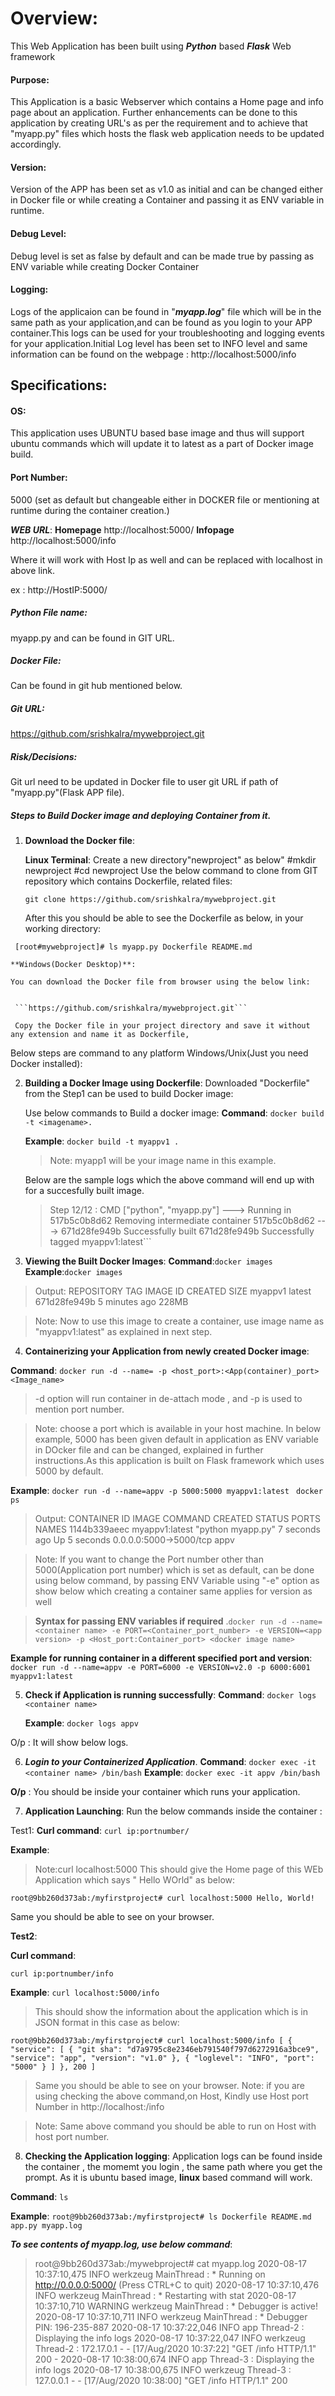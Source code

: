 # Overview:
 
This Web Application has been built using ***Python*** based ***Flask*** Web framework

#### Purpose: 
This Application is a basic Webserver which contains a Home page and info page about an application. Further enhancements can be done to this application by creating URL's as per the requirement and to achieve that "myapp.py" files which hosts the flask web application needs to be updated accordingly.

#### Version: 
Version of the APP has been set as v1.0 as initial and can be changed either in Docker file or while creating a Container and passing it as ENV variable in runtime.

#### Debug Level:
 Debug level is set as false by default and can be made true by passing as ENV variable while creating Docker Container

#### Logging: 
Logs of the applicaion can be found in "***myapp.log***" file which will be in the same path as your application,and can be found as you login to your APP container.This logs can be used for your troubleshooting and logging events for your application.Initial Log level has been set to INFO level and same information can be found on the webpage : http://localhost:5000/info
## Specifications:
#### OS: 
This application uses UBUNTU based base image and thus will support ubuntu commands which will update it to latest as a part of Docker image build.

#### Port Number:

5000 (set as default but changeable either in DOCKER file or mentioning at runtime during the container creation.)

***WEB URL***: 
**Homepage** http://localhost:5000/ 
**Infopage** http://localhost:5000/info

Where it will work with Host Ip as well and can be replaced with localhost in above link.

ex : http://HostIP:5000/

##### Python File name:
 myapp.py and can be found in GIT URL.

##### Docker File: 
Can be found in git hub mentioned below.

##### Git URL:
https://github.com/srishkalra/mywebproject.git

##### Risk/Decisions: 
Git url need to be updated in Docker file to user git URL if path of "myapp.py"(Flask APP file).

##### Steps to Build Docker image and deploying Container from it.

1) **Download the Docker file**:
   
   **Linux Terminal**: Create a new directory"newproject" as below" #mkdir newproject #cd newproject Use the below command to clone from GIT repository which contains Dockerfile, related files:

   ```git clone https://github.com/srishkalra/mywebproject.git``` 

   After this you should be able to see the Dockerfile as below, in your working directory:
   
  ``` [root#mywebproject]# ls myapp.py Dockerfile README.md```


   
    **Windows(Docker Desktop)**:

    You can download the Docker file from browser using the below link:


     ```https://github.com/srishkalra/mywebproject.git```

     Copy the Docker file in your project directory and save it without any extension and name it as Dockerfile,
 
 Below steps are command to any platform Windows/Unix(Just you need Docker installed):

2) **Building a Docker Image using Dockerfile**:
Downloaded "Dockerfile" from the Step1 can be used to build Docker image:

    Use below commands to Build a docker image:
    **Command**:
    ```docker build -t <imagename>. ```

    **Example**: 
    ```docker build -t myappv1 . ```

    >Note: myapp1 will be your image name in this example.

    Below are the sample logs which the above command will end up with for a succesfully built image.

   >Step 12/12 : CMD ["python", "myapp.py"] ---> Running in 517b5c0b8d62 Removing intermediate container 517b5c0b8d62 ---> 671d28fe949b Successfully built 671d28fe949b Successfully tagged myappv1:latest```
 
3) **Viewing the Built Docker Images**:
**Command**:```docker images```
**Example**:```docker images ```
>Output: REPOSITORY TAG IMAGE ID CREATED SIZE myappv1 latest 671d28fe949b 5 minutes ago 228MB

>Note: Now to use this image to create a container, use image name as "myappv1:latest" as explained in next step.

4) **Containerizing your Application from newly created Docker image**:

**Command**: 
```docker run -d --name= -p <host_port>:<App(container)_port> <Image_name>```

>-d option will run container in de-attach mode , and -p is used to mention port number.

>Note: choose a port which is available in your host machine. In below example, 5000 has been given default in application as ENV variable in DOcker file and can be changed, explained in further instructions.As this application is built on Flask framework which uses 5000 by default.

**Example**: 
```docker run -d --name=appv -p 5000:5000 myappv1:latest ```
```docker ps```
>Output:  CONTAINER ID IMAGE COMMAND CREATED STATUS PORTS NAMES 1144b339aeec myappv1:latest "python myapp.py" 7 seconds ago Up 5 seconds 0.0.0.0:5000->5000/tcp appv

>Note: If you want to change the Port number other than 5000(Application port number) which is set as default, can be done using below command, by passing ENV Variable using "-e" option as show below which creating a container same applies for version as well

>**Syntax for passing ENV variables if required**
.```docker run -d --name=<container name> -e PORT=<Container_port_number> -e VERSION=<app version> -p <Host_port:Container_port> <docker image name>```

**Example for running container in a different specified port and version**:
```docker run -d --name=appv -e PORT=6000 -e VERSION=v2.0 -p 6000:6001 myappv1:latest```

5) **Check if Application is running successfully**: 
   **Command**: 
   ```docker logs <container name>```
   
   **Example**:
    ```docker logs appv```

O/p : It will show below logs.

6) ***Login to your Containerized Application***.
 **Command**:
  ```docker exec -it <container name> /bin/bash```
  **Example**:
   ```docker exec -it appv /bin/bash```

  **O/p** : You should be inside your container which runs your application.

7) **Application Launching**:
    Run the below commands inside the container :

Test1: 
**Curl command**: 
```curl ip:portnumber/```

**Example**:
>Note:curl localhost:5000 This should give the Home page of this WEb Application which says " Hello WOrld" as below:

```root@9bb260d373ab:/myfirstproject# curl localhost:5000 Hello, World!```

Same you should be able to see on your browser.

**Test2**:

**Curl command**: 

```curl ip:portnumber/info```

**Example**: 
```curl localhost:5000/info```

 >This should show the information about the application which is in JSON format in this case as below:

```root@9bb260d373ab:/myfirstproject# curl localhost:5000/info [ { "service": [ { "git sha": "d7a9795c8e2346eb791540f797d6272916a3bce9", "service": "app", "version": "v1.0" }, { "loglevel": "INFO", "port": "5000" } ] }, 200 ]```

>Same you should be able to see on your browser. Note: if you are using checking the above command,on Host, Kindly use Host port Number in http://localhost:/info

> Note: Same above command you should be able to run on Host with host port number.

   8) **Checking the Application logging**:
Application logs can be found inside the container , the momemt you login , the same path where you get the prompt. As it is ubuntu based image, **linux** based command will work.

**Command**: ```ls```

**Example**: 
```root@9bb260d373ab:/myfirstproject# ls Dockerfile README.md app.py myapp.log```

   ***To see contents of myapp.log, use below command***:

>root@9bb260d373ab:/mywebproject# cat myapp.log 2020-08-17 10:37:10,475 INFO werkzeug MainThread : * Running on http://0.0.0.0:5000/ (Press CTRL+C to quit) 2020-08-17 10:37:10,476 INFO werkzeug MainThread : * Restarting with stat 2020-08-17 10:37:10,710 WARNING werkzeug MainThread : * Debugger is active! 2020-08-17 10:37:10,711 INFO werkzeug MainThread : * Debugger PIN: 196-235-887 2020-08-17 10:37:22,046 INFO app Thread-2 : Displaying the info logs 2020-08-17 10:37:22,047 INFO werkzeug Thread-2 : 172.17.0.1 - - [17/Aug/2020 10:37:22] "GET /info HTTP/1.1" 200 - 2020-08-17 10:38:00,674 INFO app Thread-3 : Displaying the info logs 2020-08-17 10:38:00,675 INFO werkzeug Thread-3 : 127.0.0.1 - - [17/Aug/2020 10:38:00] "GET /info HTTP/1.1" 200

